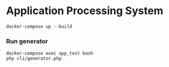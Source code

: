 # Application Processing System

```
docker-compose up --build
```

### Run generator
```
docker-compose exec app_test bash 
php cli/generator.php
```
